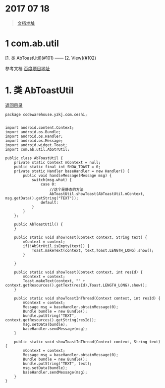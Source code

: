  # 2017 07 18
>  [文档地址](http://pan.baidu.com/disk/home?errno=0&errmsg=Auth%20Login%20Sucess&&bduss=&ssnerror=0&#list/vmode=list&path=%2F%E5%8E%8B%E7%BC%A9%E6%96%87%E4%BB%B6%E5%A4%B9%2F%E5%AE%89%E5%8D%93%E9%A1%B9%E7%9B%AE%E4%BB%A3%E7%A0%81%E4%BB%93%E5%BA%93%2FMarkDown%E5%BC%80%E5%8F%91%E6%96%87%E6%A1%A3 "查看")

<h1 id="1">1 com.ab.util</h1>  
[1. 类 AbToastUtil](#101) ——  [2. View](#102)

参考文档
[百度项目地址](97 "查看")

 <h1 id="101">1. 类 AbToastUtil</h1>
 
 [返回目录](#1) 
 
```
package codewarehouse.yzkj.com.ceshi;


import android.content.Context;
import android.os.Bundle;
import android.os.Handler;
import android.os.Message;
import android.widget.Toast;
import com.ab.util.AbStrUtil;

public class AbToastUtil {
    private static Context mContext = null;
    public static final int SHOW_TOAST = 0;
    private static Handler baseHandler = new Handler() {
        public void handleMessage(Message msg) {
            switch(msg.what) {
                case 0:
                    //这个是静态的方法
                    AbToastUtil.showToast(AbToastUtil.mContext, msg.getData().getString("TEXT"));
                default:
            }
        }
    };

    public AbToastUtil() {
    }

    public static void showToast(Context context, String text) {
        mContext = context;
        if(!AbStrUtil.isEmpty(text)) {
            Toast.makeText(context, text,Toast.LENGTH_LONG).show();
        }

    }

    public static void showToast(Context context, int resId) {
        mContext = context;
        Toast.makeText(context, "" + context.getResources().getText(resId),Toast.LENGTH_LONG).show();
    }

    public static void showToastInThread(Context context, int resId) {
        mContext = context;
        Message msg = baseHandler.obtainMessage(0);
        Bundle bundle = new Bundle();
        bundle.putString("TEXT", context.getResources().getString(resId));
        msg.setData(bundle);
        baseHandler.sendMessage(msg);
    }

    public static void showToastInThread(Context context, String text) {
        mContext = context;
        Message msg = baseHandler.obtainMessage(0);
        Bundle bundle = new Bundle();
        bundle.putString("TEXT", text);
        msg.setData(bundle);
        baseHandler.sendMessage(msg);
    }
}

```